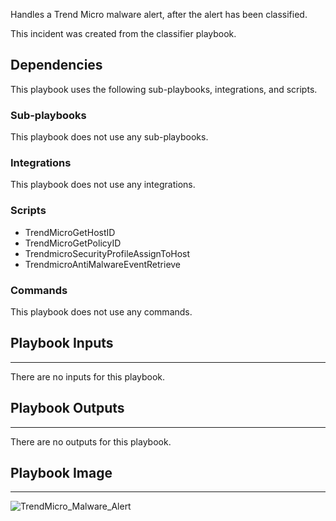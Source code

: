 Handles a Trend Micro malware alert, after the alert has been classified.

This incident was created from the classifier playbook.

## Dependencies
This playbook uses the following sub-playbooks, integrations, and scripts.

### Sub-playbooks
This playbook does not use any sub-playbooks.

### Integrations
This playbook does not use any integrations.

### Scripts
* TrendMicroGetHostID
* TrendMicroGetPolicyID
* TrendmicroSecurityProfileAssignToHost
* TrendmicroAntiMalwareEventRetrieve

### Commands
This playbook does not use any commands.

## Playbook Inputs
---
There are no inputs for this playbook.

## Playbook Outputs
---
There are no outputs for this playbook.

## Playbook Image
---
![TrendMicro_Malware_Alert](https://raw.githubusercontent.com/cvescan/cvescan/1bdd5229392bd86f0cc58265a24df23ee3f7e662/docs/images/playbooks/TrendMicro_Malware_Alert.png)
